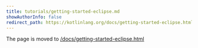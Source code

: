 ```yaml
---
title: tutorials/getting-started-eclipse.md
showAuthorInfo: false
redirect_path: https://kotlinlang.org/docs/getting-started-eclipse.html
---
```


The page is moved to [/docs/getting-started-eclipse.html](/docs/getting-started-eclipse.html)
